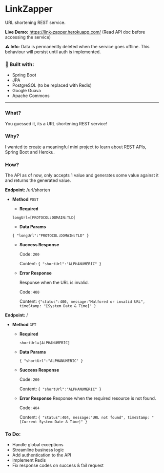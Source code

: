 # LinkZapper
URL shortening REST service.

**Live Demo:** https://link-zapper.herokuapp.com/ (Read API doc before accessing the service)

**⚠️ Info**: Data is permanently deleted when the service goes offline. This behaviour will persist until auth is implemented.

### 🧰 Built with:

- Spring Boot
- JPA
- PostgreSQL (to be replaced with Redis)
- Google Guava
- Apache Commons

_______________________________________________________________________________________________________________________________________________________________

### What?
 You guessed it, its a URL shortening REST service!
 
 ### Why?
 I wanted to create a meaningful mini project to learn about REST APIs, Spring Boot and Heroku.
 
 ### How?
 
 The API as of now, only accepts 1 value and generates some value against it and returns the generated value.
 
 **Endpoint:** /url/shorten
 

* **Method**
`POST`
     
     * **Required**
     
    `longUrl=[PROTOCOL:DOMAIN:TLD]`
    
    - **Data Params**
    
    `{ "longUrl":"PROTOCOL:DOMAIN:TLD" }`
    
    - **Success Response**
    
         Code: `200`
         
         Content: `{ "shortUrl":"ALPHANUMERIC" }`
    
    - **Error Response**
    
        Response when the URL is invalid.
  
         Code: `400`
         
         Content: `{"status":400, message:"Malfored or invalid URL", timeStamp: "[System Date & Time]" }`
    
    
    
    
    
    
 **Endpoint:** /

* **Method**
`GET`
     
     * **Required**
     
        `shortUrl=[ALPHANUMERIC]`
    
    - **Data Params**
    
       `{ "shortUrl":"ALPHANUMERIC" }`
    
    - **Success Response**
    
        Code: `200`
        
        Content: `{ "shortUrl":"ALPHANUMERIC" }`
    
    - **Error Response**
        Response when the required resource is not found.
    
        Code: `404`
    
        Content: `{ "status":404, message:"URL not found", timeStamp: "[Current System Date & Time]" }`
    
    
    
    


### To Do:
- Handle global exceptions
- Streamline business logic
- Add authentication to the API
- Implement Redis
- Fix response codes on success & fail request
